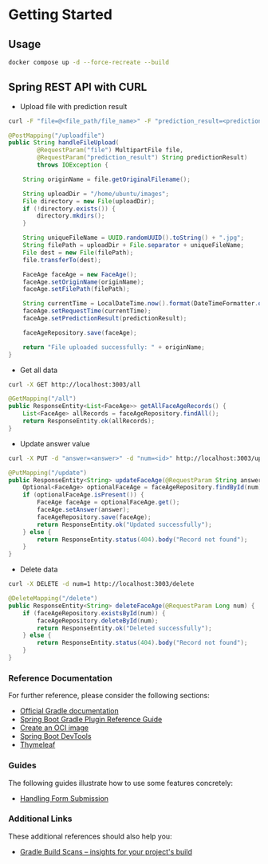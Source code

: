 # Getting Started

## Usage
```bash
docker compose up -d --force-recreate --build
```

## Spring REST API with CURL
- Upload file with prediction result
```bash
curl -F "file=@<file_path/file_name>" -F "prediction_result=<prediction_result>" http://localhost:3003/uploadfile
```
```java
@PostMapping("/uploadfile")
public String handleFileUpload(
        @RequestParam("file") MultipartFile file,
        @RequestParam("prediction_result") String predictionResult)
        throws IOException {

    String originName = file.getOriginalFilename();

    String uploadDir = "/home/ubuntu/images";
    File directory = new File(uploadDir);
    if (!directory.exists()) {
        directory.mkdirs();
    }

    String uniqueFileName = UUID.randomUUID().toString() + ".jpg";
    String filePath = uploadDir + File.separator + uniqueFileName;
    File dest = new File(filePath);
    file.transferTo(dest);

    FaceAge faceAge = new FaceAge();
    faceAge.setOriginName(originName);
    faceAge.setFilePath(filePath);

    String currentTime = LocalDateTime.now().format(DateTimeFormatter.ofPattern("yyyy-MM-dd HH:mm:ss"));
    faceAge.setRequestTime(currentTime);
    faceAge.setPredictionResult(predictionResult);

    faceAgeRepository.save(faceAge);

    return "File uploaded successfully: " + originName;
}
```
- Get all data
```bash
curl -X GET http://localhost:3003/all
```
```java
@GetMapping("/all")
public ResponseEntity<List<FaceAge>> getAllFaceAgeRecords() {
    List<FaceAge> allRecords = faceAgeRepository.findAll();
    return ResponseEntity.ok(allRecords);
}
```
- Update answer value
```bash
curl -X PUT -d "answer=<answer>" -d "num=<id>" http://localhost:3003/update
```
```java
@PutMapping("/update")
public ResponseEntity<String> updateFaceAge(@RequestParam String answer, @RequestParam Long num) {
    Optional<FaceAge> optionalFaceAge = faceAgeRepository.findById(num);
    if (optionalFaceAge.isPresent()) {
        FaceAge faceAge = optionalFaceAge.get();
        faceAge.setAnswer(answer);
        faceAgeRepository.save(faceAge);
        return ResponseEntity.ok("Updated successfully");
    } else {
        return ResponseEntity.status(404).body("Record not found");
    }
}
```
- Delete data
```bash
curl -X DELETE -d num=1 http://localhost:3003/delete
```
```java
@DeleteMapping("/delete")
public ResponseEntity<String> deleteFaceAge(@RequestParam Long num) {
    if (faceAgeRepository.existsById(num)) {
        faceAgeRepository.deleteById(num);
        return ResponseEntity.ok("Deleted successfully");
    } else {
        return ResponseEntity.status(404).body("Record not found");
    }
}
```

### Reference Documentation
For further reference, please consider the following sections:

* [Official Gradle documentation](https://docs.gradle.org)
* [Spring Boot Gradle Plugin Reference Guide](https://docs.spring.io/spring-boot/3.3.4/gradle-plugin)
* [Create an OCI image](https://docs.spring.io/spring-boot/3.3.4/gradle-plugin/packaging-oci-image.html)
* [Spring Boot DevTools](https://docs.spring.io/spring-boot/docs/3.3.4/reference/htmlsingle/index.html#using.devtools)
* [Thymeleaf](https://docs.spring.io/spring-boot/docs/3.3.4/reference/htmlsingle/index.html#web.servlet.spring-mvc.template-engines)

### Guides
The following guides illustrate how to use some features concretely:

* [Handling Form Submission](https://spring.io/guides/gs/handling-form-submission/)

### Additional Links
These additional references should also help you:

* [Gradle Build Scans – insights for your project's build](https://scans.gradle.com#gradle)

